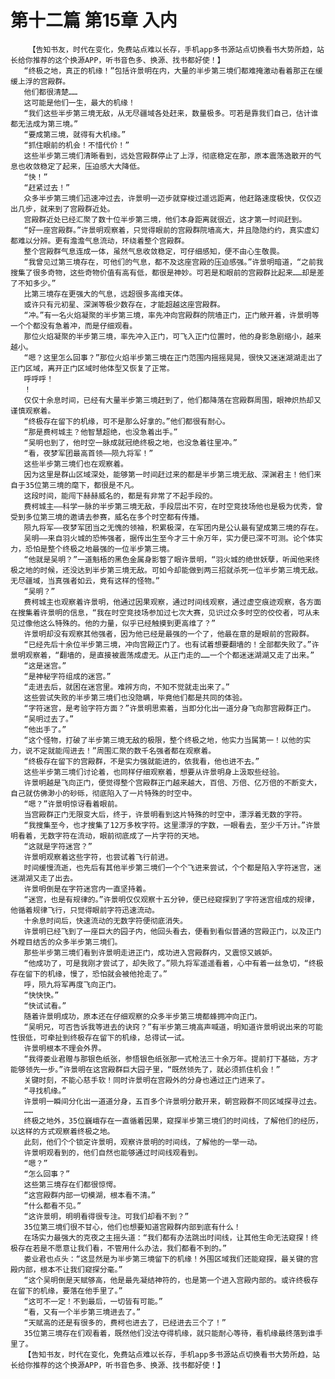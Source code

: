 # 第十二篇 第15章 入内
        【告知书友，时代在变化，免费站点难以长存，手机app多书源站点切换看书大势所趋，站长给你推荐的这个换源APP，听书音色多、换源、找书都好使！】
       “终极之地，真正的机缘！”包括许景明在内，大量的半步第三境们都难掩激动看着那正在缓缓上浮的宫殿群。
       他们都很清楚……
       这可能是他们一生，最大的机缘！
       “我们这些半步第三境无敌，从无尽疆域各处赶来，数量极多。可若是靠我们自己，估计谁都无法成为第三境。”
       “要成第三境，就得有大机缘。”
       “抓住眼前的机会！不惜代价！”
       这些半步第三境们清晰看到，远处宫殿群停止了上浮，彻底稳定在那，原本震荡逸散开的气息也收敛稳定了起来，压迫感大大降低。
       “快！”
       “赶紧过去！”
       众多半步第三境们迅速冲过去，许景明一迈步就穿梭过遥远距离，他赶路速度极快，仅仅迈出几步，就来到了宫殿群近处。
       宫殿群近处已经汇聚了数十位半步第三境，他们本身距离就很近，这才第一时间赶到。
       “好一座宫殿群。”许景明观察着，只觉得眼前的宫殿群院墙高大，并且隐隐约约，真实虚幻都难以分辨。更有澹澹气息流动，环绕着整个宫殿群。
       整个宫殿群气息连成一体，虽然气息收敛稳定，可仔细感知，便不由心生敬畏。
       “我曾见过第三境存在，可他们的气息，都不及这座宫殿的压迫感强。”许景明暗道，“之前我搜集了很多奇物，这些奇物价值有高有低，都很是神妙。可若是和眼前的宫殿群比起来……却是差了不知多少。”
       比第三境存在更强大的气息，远超很多高维天体。
       或许只有元初星、深渊等极少数存在，才能超越这座宫殿群。
       “冲。”有一名火焰凝聚的半步第三境，率先冲向宫殿群的院墙正门，正门敞开着，许景明等一个个都没有急着冲，而是仔细观看。
       那位火焰凝聚的半步第三境，率先冲入正门，可飞入正门位置时，他的身影急剧缩小，越来越小。
       “嗯？这里怎么回事？”那位火焰半步第三境在正门范围内摇摇晃晃，很快又迷迷湖湖走出了正门区域，离开正门区域时他体型又恢复了正常。
       呼呼呼！
       ！
       仅仅十余息时间，已经有大量半步第三境赶到了，他们都降落在宫殿群周围，眼神炽热却又谨慎观察着。
       “终极存在留下的机缘，可不是那么好拿的。”他们都很有耐心。
       “那是费柯城主？他智慧超绝，也没急着出手。”
       “吴明也到了，他时空一脉成就冠绝终极之地，也没急着往里冲。”
       “看，夜梦军团最高首领——陨九将军！”
       这些半步第三境们也在观察着。
       因为这里是群山区域深处，能够第一时间赶过来的都是半步第三境无敌、深渊君主！他们来自于35位第三境的麾下，都很是不凡。
       这段时间，能闯下赫赫威名的，都是有非常了不起手段的。
       费柯城主——科学一脉的半步第三境无敌，手段层出不穷，在时空竞技场他也是极为优秀，曾受到多位第三境的邀请去参赛，威名在多个时空都有传播。
       陨九将军——夜梦军团当之无愧的领袖，积累极深，在军团内是公认最有望成第三境的存在。
       吴明——来自羽火城的恐怖强者，据传出生至今才三十余万年，实力便已深不可测。论个体实力，恐怕是整个终极之地最强的一位半步第三境。
       “他就是吴明？”一道魁梧的黑色金属身影瞥了眼许景明，“羽火城的绝世妖孽，听闻他来终极之地的时候，还没达到半步第三境无敌。可如今却能做到两三招就杀死一位半步第三境无敌。无尽疆域，当真强者如云，竟有这样的怪物。”
       “吴明？”
       费柯城主也观察着许景明，他通过因果观察，通过时间线观察，通过虚空痕迹观察，各方面在搜集着许景明的信息，“我在时空竞技场参加过七次大赛，见识过众多时空的佼佼者，可从未见过像他这么特殊的。他的力量，似乎已经触摸到更高维了？”
       许景明却没有观察其他强者，因为他已经是最强的一个了，他最在意的是眼前的宫殿群。
       “已经先后十余位半步第三境，冲向宫殿正门了。也有试着想要翻墙的！全部都失败了。”许景明观察着，“翻墙的，是直接被震荡成虚无。从正门走的……一个个都迷迷湖湖又走了出来。”
       “这是迷宫。”
       “是神秘字符组成的迷宫。”
       “走进去后，就困在迷宫里。难辨方向，不知不觉就走出来了。”
       这些尝试失败的半步第三境们也没隐瞒，毕竟他们都是共同的体验。
       “字符迷宫，是考验字符方面？”许景明思索着，当即分化出一道分身飞向那宫殿群正门。
       “吴明过去了。”
       “他出手了。”
       “这个怪物，打破了半步第三境无敌的极限，整个终极之地，他实力当属第一！以他的实力，说不定就能闯进去！”周围汇聚的数千名强者都在观察着。
       “终极存在留下的宫殿群，不是实力强就能进的，依我看，他也进不去。”
       这些半步第三境们讨论着，也同样仔细观察着，想要从许景明身上汲取些经验。
       许景明越是飞向正门，便觉得整个宫殿群正门越来越大，百倍、万倍、亿万倍的不断变大，自己就仿佛渺小的砂砾，彻底陷入了一片特殊的时空中。
       “嗯？”许景明惊讶看着眼前。
       当宫殿群正门无限变大后，终于，许景明看到这片特殊的时空中，漂浮着无数的字符。
       “我搜集至今，也才搜集了12万多枚字符。这里漂浮的字数，一眼看去，至少千万计。”许景明看着，无数字符在流动，眼前彻底成了一片字符的天地。
       “这就是字符迷宫？”
       许景明观察着这些字符，也尝试着飞行前进。
       时间缓慢流逝，也先后有其他半步第三境们一个个飞进来尝试，个个都是陷入字符迷宫，迷迷湖湖又走了出去。
       许景明倒是在字符迷宫内一直坚持着。
       “迷宫，也是有规律的。”许景明仅仅观察十五分钟，便已经窥探到了字符迷宫组成的规律，他循着规律飞行，只觉得眼前字符迅速流动。
       十余息时间后，快速流动的无数字符便彻底消失。
       许景明已经飞到了一座巨大的园子内，他回头看去，便看到看似普通的宫殿正门，以及正门外瞠目结舌的众多半步第三境们。
       那些半步第三境们看到许景明走进正门，成功进入宫殿群内，又震惊又嫉妒。
       “他成功了，可是我刚才尝试了，却失败了。”陨九将军遥遥看着，心中有着一丝急切，“终极存在留下的机缘，慢了，恐怕就会被他抢走了。”
       呼，陨九将军再度飞向正门。
       “快快快。”
       “快试试看。”
       随着许景明成功，原本还在仔细观察的众多半步第三境都蜂拥冲向正门。
       “吴明兄，可否告诉我等进去的诀窍？”有半步第三境高声喊道，明知道许景明说出来的可能性很低，可牵扯到终极存在留下的机缘，总得试一试。
       许景明根本不理会外界。
       “我得娄业君赠与那银色纸张，参悟银色纸张那一式枪法三十余万年。提前打下基础，方才能够领先一步。”许景明在这宫殿群巨大园子里，“既然领先了，就必须抓住机会！”
       关键时刻，不能心慈手软！同时许景明在宫殿外的分身也通过正门进来了。
       “寻找机缘。”
       许景明一瞬间分化出一道道分身，五百多个许景明分散开来，朝宫殿群不同区域探寻过去。
       ……
       终极之地外，35位巍峨存在一直循着因果，窥探半步第三境们的时间线，了解他们的经历，以这样的方式观察着终极之地。
       此刻，他们个个锁定许景明，观察许景明的时间线，了解他的一举一动。
       许景明观看到的，他们自然也能够通过时间线观看到。
       “嗯？”
       “怎么回事？”
       这些第三境存在们都很惊愕。
       “这宫殿群内部一切模湖，根本看不清。”
       “什么都看不见。”
       “这许景明，明明看得很专注。可我们却看不到？”
       35位第三境们很不甘心，他们也想要知道宫殿群内部到底有什么！
       在场实力最强大的克夜之主摇头道：“我们都有办法跳出时间线，让其他生命无法窥探！终极存在若是不愿意让我们看，不管用什么办法，我们都看不到的。”
       娄业君也点头：“这显然是为半步第三境留下的机缘！外围区域我们还能窥探，最关键的宫殿内部，根本不让我们窥探分毫。”
       “这个吴明倒是天赋够高，他是最先凝结神符的，也是第一个进入宫殿内部的。或许终极存在留下的机缘，要落在他手里了。”
       “这可不一定！不到最后，一切皆有可能。”
       “看，又有一个半步第三境进去了。”
       “天赋高的还是有很多的，费柯也进去了，已经进去三个了！”
       35位第三境存在们观看着，既然他们没法夺得机缘，就只能耐心等待，看机缘最终落到谁手里了。
       【告知书友，时代在变化，免费站点难以长存，手机app多书源站点切换看书大势所趋，站长给你推荐的这个换源APP，听书音色多、换源、找书都好使！】